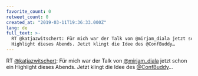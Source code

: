 ```yaml
---
favorite_count: 0
retweet_count: 0
created_at: "2019-03-11T19:36:33.000Z"
lang: de
full_text: >-
  RT @katjazwitschert: Für mich war der Talk von @mirjam_diala jetzt schon ein
  Highlight dieses Abends. Jetzt klingt die Idee des @ConfBuddy…
---
```


RT [@katjazwitschert](https://twitter.com/katjazwitschert): Für mich war der
Talk von [@mirjam_diala](https://twitter.com/mirjam_diala) jetzt schon ein
Highlight dieses Abends. Jetzt klingt die Idee des
[@ConfBuddy](https://twitter.com/ConfBuddy)…
